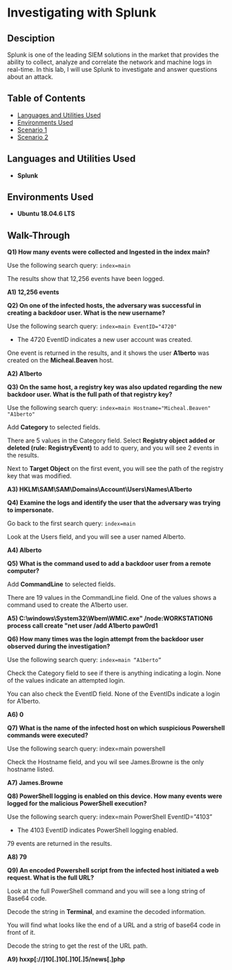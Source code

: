 # Investigating with Splunk

## Desciption
Splunk is one of the leading SIEM solutions in the market that provides the ability to collect, analyze and correlate the network and machine logs in real-time. In this lab, I will use Splunk to investigate and answer questions about an attack.

## Table of Contents

   * [Languages and Utilities Used](#Languages-and-Utilities-Used)
   * [Environments Used](#Environments-Used)
   * [Scenario 1](Scenario-1)
   * [Scenario 2](Scenario-2)

## Languages and Utilities Used

* **Splunk** 

## Environments Used

* **Ubuntu 18.04.6 LTS**

## Walk-Through

**Q1) How many events were collected and Ingested in the index main?**

Use the following search query: `index=main`

The results show that 12,256 events have been logged.

**A1) 12,256 events**

**Q2) On one of the infected hosts, the adversary was successful in creating a backdoor user. What is the new username?**

Use the following search query: `index=main EventID="4720"`
* The 4720 EventID indicates a new user account was created.

One event is returned in the results, and it shows the user **A1berto** was created on the **Micheal.Beaven** host.

**A2) A1berto**
 	
**Q3) On the same host, a registry key was also updated regarding the new backdoor user. What is the full path of that registry key?**

Use the following search query: `index=main Hostname="Micheal.Beaven" "A1berto"`

Add **Category** to selected fields.

There are 5 values in the Category field. Select **Registry object added or deleted (rule: RegistryEvent)** to add to query, and you will see 2 events in the results.

Next to **Target Object** on the first event, you will see the path of the registry key that was modified.

**A3) HKLM\SAM\SAM\Domains\Account\Users\Names\A1berto**

**Q4) Examine the logs and identify the user that the adversary was trying to impersonate.**

Go back to the first search query: `index=main`

Look at the Users field, and you will see a user named Alberto.

**A4) Alberto**

**Q5) What is the command used to add a backdoor user from a remote computer?**

Add **CommandLine** to selected fields.

There are 19 values in the CommandLine field. One of the values shows a command used to create the A1berto user.

**A5) C:\windows\System32\Wbem\WMIC.exe" /node:WORKSTATION6 process call create "net user /add A1berto paw0rd1**

**Q6) How many times was the login attempt from the backdoor user observed during the investigation?**

Use the following search query: `index=main “A1berto”`

Check the Category field to see if there is anything indicating a login. None of the values indicate an attempted login.

You can also check the EventID field. None of the EventIDs indicate a login for A1berto.

**A6) 0**

**Q7) What is the name of the infected host on which suspicious Powershell commands were executed?**

Use the following search query: index=main powershell

Check the Hostname field, and you wil see James.Browne is the only hostname listed.

**A7) James.Browne**

**Q8) PowerShell logging is enabled on this device. How many events were logged for the malicious PowerShell execution?**

Use the following search query: index=main PowerShell EventID=”4103”
* The 4103 EventID indicates PowerShell logging enabled.

79 events are returned in the results.

**A8) 79**

**Q9) An encoded Powershell script from the infected host initiated a web request. What is the full URL?**

Look at the full PowerShell command and you will see a long string of Base64 code.

Decode the string in **Terminal**, and examine the decoded information.

You will find what looks like the end of a URL and a strig of base64 code in front of it.

Decode the string to get the rest of the URL path.

**A9) hxxp[://]10[.]10[.]10[.]5/news[.]php**

